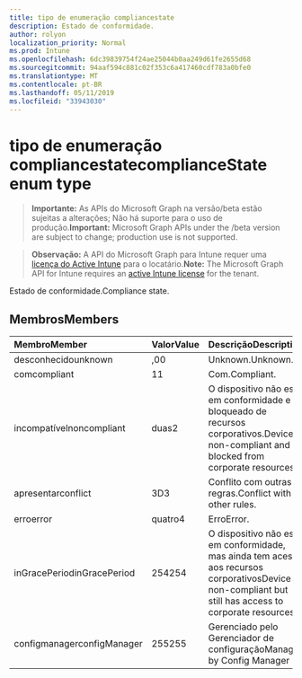 ```yaml
---
title: tipo de enumeração compliancestate
description: Estado de conformidade.
author: rolyon
localization_priority: Normal
ms.prod: Intune
ms.openlocfilehash: 6dc39839754f24ae25044b0aa249d61fe2655d68
ms.sourcegitcommit: 94aaf594c881c02f353c6a417460cdf783a0bfe0
ms.translationtype: MT
ms.contentlocale: pt-BR
ms.lasthandoff: 05/11/2019
ms.locfileid: "33943030"
---
```

# <a name="compliancestate-enum-type"></a><span data-ttu-id="8ac18-103">tipo de enumeração compliancestate</span><span class="sxs-lookup"><span data-stu-id="8ac18-103">complianceState enum type</span></span>

> <span data-ttu-id="8ac18-104">**Importante:** As APIs do Microsoft Graph na versão/beta estão sujeitas a alterações; Não há suporte para o uso de produção.</span><span class="sxs-lookup"><span data-stu-id="8ac18-104">**Important:** Microsoft Graph APIs under the /beta version are subject to change; production use is not supported.</span></span>

> <span data-ttu-id="8ac18-105">**Observação:** A API do Microsoft Graph para Intune requer uma [licença do Active Intune](https://go.microsoft.com/fwlink/?linkid=839381) para o locatário.</span><span class="sxs-lookup"><span data-stu-id="8ac18-105">**Note:** The Microsoft Graph API for Intune requires an [active Intune license](https://go.microsoft.com/fwlink/?linkid=839381) for the tenant.</span></span>

<span data-ttu-id="8ac18-106">Estado de conformidade.</span><span class="sxs-lookup"><span data-stu-id="8ac18-106">Compliance state.</span></span>

## <a name="members"></a><span data-ttu-id="8ac18-107">Membros</span><span class="sxs-lookup"><span data-stu-id="8ac18-107">Members</span></span>
|<span data-ttu-id="8ac18-108">Membro</span><span class="sxs-lookup"><span data-stu-id="8ac18-108">Member</span></span>|<span data-ttu-id="8ac18-109">Valor</span><span class="sxs-lookup"><span data-stu-id="8ac18-109">Value</span></span>|<span data-ttu-id="8ac18-110">Descrição</span><span class="sxs-lookup"><span data-stu-id="8ac18-110">Description</span></span>|
|:---|:---|:---|
|<span data-ttu-id="8ac18-111">desconhecido</span><span class="sxs-lookup"><span data-stu-id="8ac18-111">unknown</span></span>|<span data-ttu-id="8ac18-112">,0</span><span class="sxs-lookup"><span data-stu-id="8ac18-112">0</span></span>|<span data-ttu-id="8ac18-113">Unknown.</span><span class="sxs-lookup"><span data-stu-id="8ac18-113">Unknown.</span></span>|
|<span data-ttu-id="8ac18-114">com</span><span class="sxs-lookup"><span data-stu-id="8ac18-114">compliant</span></span>|<span data-ttu-id="8ac18-115">1</span><span class="sxs-lookup"><span data-stu-id="8ac18-115">1</span></span>|<span data-ttu-id="8ac18-116">Com.</span><span class="sxs-lookup"><span data-stu-id="8ac18-116">Compliant.</span></span>|
|<span data-ttu-id="8ac18-117">incompatível</span><span class="sxs-lookup"><span data-stu-id="8ac18-117">noncompliant</span></span>|<span data-ttu-id="8ac18-118">duas</span><span class="sxs-lookup"><span data-stu-id="8ac18-118">2</span></span>|<span data-ttu-id="8ac18-119">O dispositivo não está em conformidade e é bloqueado de recursos corporativos.</span><span class="sxs-lookup"><span data-stu-id="8ac18-119">Device is non-compliant and is blocked from corporate resources.</span></span>|
|<span data-ttu-id="8ac18-120">apresentar</span><span class="sxs-lookup"><span data-stu-id="8ac18-120">conflict</span></span>|<span data-ttu-id="8ac18-121">3D</span><span class="sxs-lookup"><span data-stu-id="8ac18-121">3</span></span>|<span data-ttu-id="8ac18-122">Conflito com outras regras.</span><span class="sxs-lookup"><span data-stu-id="8ac18-122">Conflict with other rules.</span></span>|
|<span data-ttu-id="8ac18-123">erro</span><span class="sxs-lookup"><span data-stu-id="8ac18-123">error</span></span>|<span data-ttu-id="8ac18-124">quatro</span><span class="sxs-lookup"><span data-stu-id="8ac18-124">4</span></span>|<span data-ttu-id="8ac18-125">Erro</span><span class="sxs-lookup"><span data-stu-id="8ac18-125">Error.</span></span>|
|<span data-ttu-id="8ac18-126">inGracePeriod</span><span class="sxs-lookup"><span data-stu-id="8ac18-126">inGracePeriod</span></span>|<span data-ttu-id="8ac18-127">254</span><span class="sxs-lookup"><span data-stu-id="8ac18-127">254</span></span>|<span data-ttu-id="8ac18-128">O dispositivo não está em conformidade, mas ainda tem acesso aos recursos corporativos</span><span class="sxs-lookup"><span data-stu-id="8ac18-128">Device is non-compliant but still has access to corporate resources</span></span>|
|<span data-ttu-id="8ac18-129">configmanager</span><span class="sxs-lookup"><span data-stu-id="8ac18-129">configManager</span></span>|<span data-ttu-id="8ac18-130">255</span><span class="sxs-lookup"><span data-stu-id="8ac18-130">255</span></span>|<span data-ttu-id="8ac18-131">Gerenciado pelo Gerenciador de configuração</span><span class="sxs-lookup"><span data-stu-id="8ac18-131">Managed by Config Manager</span></span>|




